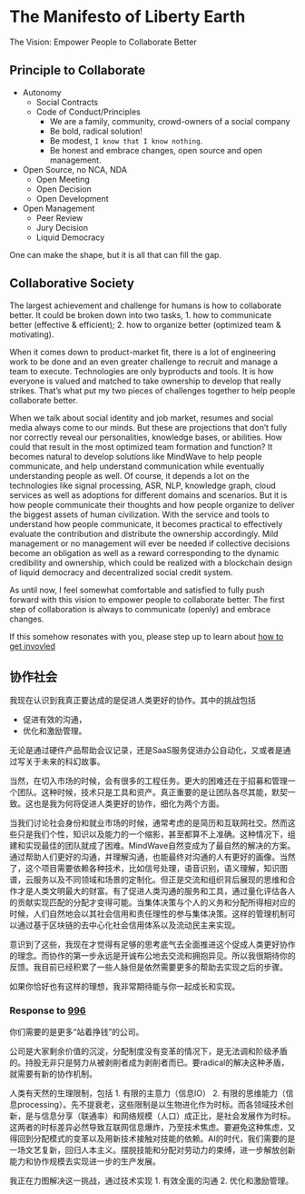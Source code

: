 # The Manifesto of Liberty Earth 

The Vision: Empower People to Collaborate Better


## Principle to Collaborate

- Autonomy
    - Social Contracts
    - Code of Conduct/Principles
        - We are a family, community, crowd-owners of a social company
        - Be bold, radical solution!
        - Be modest, `I know that I know nothing`.
        - Be honest and embrace changes, open source and open management.
- Open Source, no NCA, NDA
    - Open Meeting
    - Open Decision
    - Open Development
- Open Management
    - Peer Review
    - Jury Decision
    - Liquid Democracy

One can make the shape, but it is all that can fill the gap. 


## Collaborative Society

The largest achievement and challenge for humans is how to collaborate better. It could be broken down into two tasks, 1. how to communicate better (effective & efficient); 2. how to organize better (optimized team & motivating). 

When it comes down to product-market fit, there is a lot of engineering work to be done and an even greater challenge to recruit and manage a team to execute. Technologies are only byproducts and tools. It is how everyone is valued and matched to take ownership to develop that really strikes. That’s what put my two pieces of challenges together to help people collaborate better.

When we talk about social identity and job market, resumes and social media always come to our minds. But these are projections that don’t fully nor correctly reveal our personalities, knowledge bases, or abilities. How could that result in the most optimized team formation and function? It becomes natural to develop solutions like MindWave to help people communicate, and help understand communication while eventually understanding people as well. Of course, it depends a lot on the technologies like signal processing, ASR, NLP, knowledge graph, cloud services as well as adoptions for different domains and scenarios. But it is how people communicate their thoughts and how people organize to deliver the biggest assets of human civilization. With the service and tools to understand how people communicate, it becomes practical to effectively evaluate the contribution and distribute the ownership accordingly. Mild management or no management will ever be needed if collective decisions become an obligation as well as a reward corresponding to the dynamic credibility and ownership, which could be realized with a blockchain design of liquid democracy and decentralized social credit system.

As until now, I feel somewhat comfortable and satisfied to fully push forward with this vision to empower people to collaborate better. The first step of collaboration is always to communicate (openly) and embrace changes.

If this somehow resonates with you, please step up to learn about [how to get invovled](Execution.md)

## 协作社会

我现在认识到我真正要达成的是促进人类更好的协作。其中的挑战包括
- 促进有效的沟通，
- 优化和激励管理。

无论是通过硬件产品帮助会议记录，还是SaaS服务促进办公自动化，又或者是通过写关于未来的科幻故事。

当然，在切入市场的时候，会有很多的工程任务。更大的困难还在于招募和管理一个团队。这种时候，技术只是工具和资产。真正重要的是让团队各尽其能，默契一致。这也是我为何将促进人类更好的协作，细化为两个方面。

当我们讨论社会身份和就业市场的时候，通常考虑的是简历和互联网社交。然而这些只是我们个性，知识以及能力的一个缩影，甚至都算不上准确。这种情况下，组建和实现最佳的团队就成了困难。MindWave自然变成为了最自然的解决的方案。通过帮助人们更好的沟通，并理解沟通，也能最终对沟通的人有更好的画像。当然了，这个项目需要依赖各种技术，比如信号处理，语音识别，语义理解，知识图谱，云服务以及不同领域和场景的定制化。但正是交流和组织背后展现的思维和合作才是人类文明最大的财富。有了促进人类沟通的服务和工具，通过量化评估各人的贡献实现匹配的分配才变得可能。当集体决策与个人的义务和分配所得相对应的时候，人们自然地会以其社会信用和责任理性的参与集体决策。这样的管理机制可以通过基于区块链的去中心化社会信用体系以及流动民主来实现。

意识到了这些，我现在才觉得有足够的思考底气去全面推进这个促成人类更好协作的理念。而协作的第一步永远是开诚布公地去交流和拥抱异见。所以我很期待你的反馈。我目前已经积累了一些人脉但是依然需要更多的帮助去实现之后的步骤。

如果你恰好也有这样的理想，我非常期待能与你一起成长和实现。


### Response to [996](http://996.icu)

你们需要的是更多“站着挣钱”的公司。

公司是大家剩余价值的沉淀，分配制度没有变革的情况下，是无法调和阶级矛盾的。持股无非只是努力从被剥削者成为剥削者而已。要radical的解决这种矛盾，就需要有新的协作机制。

人类有天然的生理限制，包括 1. 有限的主意力（信息IO） 2. 有限的思维能力（信息processing）。先不提衰老，这些限制是以生物进化作为时标。而各领域技术创新，是与信息分享（联通率）和网络规模（人口）成正比，是社会发展作为时标。这两者的时标差异必然导致互联网信息爆炸，乃至技术焦虑。要避免这种焦虑，又得回到分配模式的变革以及用新技术接触对技能的依赖。AI的时代，我们需要的是一场文艺复新，回归人本主义。摆脱技能和分配对劳动力的束缚，进一步解放创新能力和协作规模去实现进一步的生产发展。

我正在力图解决这一挑战，通过技术实现 1. 有效全面的沟通 2. 优化和激励管理。